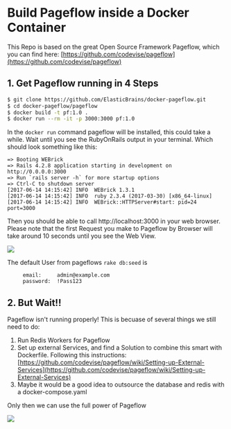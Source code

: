 # Build Pageflow inside a Docker Container #

This Repo is based on the great Open Source Framework Pageflow, which you can find here: [https://github.com/codevise/pageflow](https://github.com/codevise/pageflow)

## 1. Get Pageflow running in 4 Steps ##

```bash
$ git clone https://github.com/ElasticBrains/docker-pageflow.git
$ cd docker-pageflow/pageflow
$ docker build -t pf:1.0 .
$ docker run --rm -it -p 3000:3000 pf:1.0
```

In the `docker run` command pageflow will be installed, this could take a while. Wait until you see the RubyOnRails output in your terminal. Which should look something like this:

```
=> Booting WEBrick
=> Rails 4.2.8 application starting in development on http://0.0.0.0:3000
=> Run `rails server -h` for more startup options
=> Ctrl-C to shutdown server
[2017-06-14 14:15:42] INFO  WEBrick 1.3.1
[2017-06-14 14:15:42] INFO  ruby 2.3.4 (2017-03-30) [x86_64-linux]
[2017-06-14 14:15:42] INFO  WEBrick::HTTPServer#start: pid=24 port=3000
```

Then you should be able to call http://localhost:3000 in your web browser. Please note that the first Request you make to Pageflow by Browser will take around 10 seconds until you see the Web View.

![](https://media.giphy.com/media/mCxUZJN8i2wrC/giphy.gif)

The default User from pageflows `rake db:seed` is

```
     email:     admin@example.com
     password:  !Pass123
```

## 2. But Wait!! ##

Pageflow isn't running properly! This is becuase of several things we still need to do:

1. Run Redis Workers for Pageflow
2. Set up external Services, and find a Solution to combine this smart with Dockerfile. Following this instructions: [https://github.com/codevise/pageflow/wiki/Setting-up-External-Services](https://github.com/codevise/pageflow/wiki/Setting-up-External-Services)
3. Maybe it would be a good idea to outsource the database and redis with a docker-compose.yaml

Only then we can use the full power of Pageflow

![](https://media.giphy.com/media/LLWP1seiT4fC/giphy.gif)